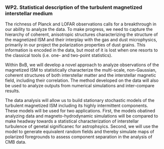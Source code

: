 ### WP2. Statistical description of the turbulent magnetized interstellar medium

The richness of Planck and LOFAR observations calls for a breakthrough in our ability to analyze the data. To
make progress, we need to capture the hierarchy of coherent, anisotropic structures characterizing the structure of
the magnetized ISM and their interplay with the gas and dust microphysics, primarily in our project the polarization
properties of dust grains. This information is encoded in the data, but most of it is lost when one resorts to the
classical tools (i.e. one- and two-point statistics).


Within BxB, we will develop a novel approach to analyze observations of the magnetized ISM to statistically characterize
the multi-scale, non-Gaussian, coherent structures of both interstellar matter and the interstellar magnetic field,
including their correlation. The method developed on the data will also be used to analyze outputs from numerical
simulations and inter-compare results.


The data analysis will allow us to build stationary stochastic models of the turbulent magnetized ISM including
its highly intermittent components. These models will be used for two applications. First, the
models obatined analyzing data and magneto-hydrodynamic simulations will be compared to make headway towards a statistical characterization of interstellar turbulence of genetal significanec for astrophsyics. Second, we will use the model
to generate equivalent random fields and thereby simulate maps of polarized foregrounds to assess component separation in the analysis of CMB data.
